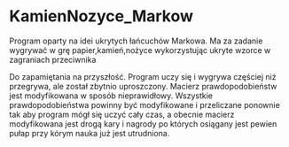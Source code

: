 # KamienNozyce_Markow
Program oparty na idei ukrytych łańcuchów Markowa. Ma za zadanie wygrywać w grę papier,kamień,nożyce wykorzystując ukryte wzorce w zagraniach przeciwnika

Do zapamiętania na przyszłość.
Program uczy się i wygrywa częściej niż przegrywa, ale został zbytnio uproszczony. 
Macierz prawdopodobieństw jest modyfikowana w sposób nieprawidłowy. Wszystkie prawdopodobieństwa powinny być modyfikowane i przeliczane ponownie tak aby 
program mógł się uczyć cały czas, a obecnie macierz modyfikowana jest drogą kary i nagrody po których osiągany jest pewien pułap przy kórym nauka już jest utrudniona.
